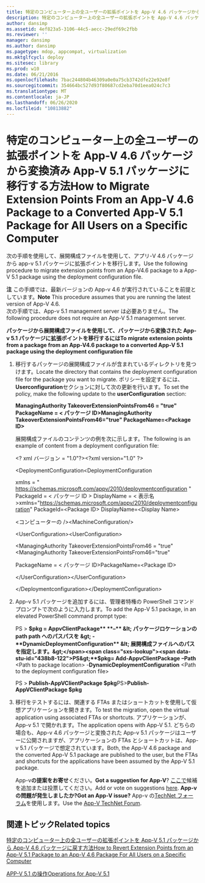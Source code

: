 ```yaml
---
title: 特定のコンピューター上の全ユーザーの拡張ポイントを App-V 4.6 パッケージから変換済み App-V 5.1 パッケージに移行する方法
description: 特定のコンピューター上の全ユーザーの拡張ポイントを App-V 4.6 パッケージから変換済み App-V 5.1 パッケージに移行する方法
author: dansimp
ms.assetid: 4ef823a5-3106-44c5-aecc-29edf69c2fbb
ms.reviewer: ''
manager: dansimp
ms.author: dansimp
ms.pagetype: mdop, appcompat, virtualization
ms.mktglfcycl: deploy
ms.sitesec: library
ms.prod: w10
ms.date: 06/21/2016
ms.openlocfilehash: 7bac244804b46309a0e0a75cb3742dfe22e92e8f
ms.sourcegitcommit: 354664bc527d93f80687cd2eba70d1eea024c7c3
ms.translationtype: MT
ms.contentlocale: ja-JP
ms.lasthandoff: 06/26/2020
ms.locfileid: "10813882"
---
```

# <span data-ttu-id="438b8-103">特定のコンピューター上の全ユーザーの拡張ポイントを App-V 4.6 パッケージから変換済み App-V 5.1 パッケージに移行する方法</span><span class="sxs-lookup"><span data-stu-id="438b8-103">How to Migrate Extension Points From an App-V 4.6 Package to a Converted App-V 5.1 Package for All Users on a Specific Computer</span></span>


<span data-ttu-id="438b8-104">次の手順を使用して、展開構成ファイルを使用して、アプリ-V 4.6 パッケージから app-v 5.1 パッケージに拡張ポイントを移行します。</span><span class="sxs-lookup"><span data-stu-id="438b8-104">Use the following procedure to migrate extension points from an App-V4.6 package to a App-V 5.1 package using the deployment configuration file.</span></span>

<span data-ttu-id="438b8-105">**注** この手順では、最新バージョンの App-v 4.6 が実行されていることを前提としています。</span><span class="sxs-lookup"><span data-stu-id="438b8-105">**Note** This procedure assumes that you are running the latest version of App-V 4.6.</span></span>  
<span data-ttu-id="438b8-106">次の手順では、App-v 5.1 management server は必要ありません。</span><span class="sxs-lookup"><span data-stu-id="438b8-106">The following procedure does not require an App-V 5.1 management server.</span></span>

 

**<span data-ttu-id="438b8-107">パッケージから展開構成ファイルを使用して、パッケージから変換された App-v 5.1 パッケージに拡張ポイントを移行するには</span><span class="sxs-lookup"><span data-stu-id="438b8-107">To migrate extension points from a package from an App-V4.6 package to a converted App-V 5.1 package using the deployment configuration file</span></span>**

1. <span data-ttu-id="438b8-108">移行するパッケージの展開構成ファイルが含まれているディレクトリを見つけます。</span><span class="sxs-lookup"><span data-stu-id="438b8-108">Locate the directory that contains the deployment configuration file for the package you want to migrate.</span></span> <span data-ttu-id="438b8-109">ポリシーを設定するには、 **Userconfiguration**セクションに対して次の更新を行います。</span><span class="sxs-lookup"><span data-stu-id="438b8-109">To set the policy, make the following update to the **userConfiguration** section:</span></span>

   **<span data-ttu-id="438b8-110">ManagingAuthority TakeoverExtensionPointsFrom46 = "true" PackageName = &lt; パッケージ ID&gt;</span><span class="sxs-lookup"><span data-stu-id="438b8-110">ManagingAuthority TakeoverExtensionPointsFrom46="true" PackageName=&lt;Package ID&gt;</span></span>**

   <span data-ttu-id="438b8-111">展開構成ファイルのコンテンツの例を次に示します。</span><span class="sxs-lookup"><span data-stu-id="438b8-111">The following is an example of content from a deployment configuration file:</span></span>

   <span data-ttu-id="438b8-112">&lt;? xml バージョン = "1.0"?&gt;</span><span class="sxs-lookup"><span data-stu-id="438b8-112">&lt;?xml version="1.0" ?&gt;</span></span>

   <span data-ttu-id="438b8-113">&lt;DeploymentConfiguration</span><span class="sxs-lookup"><span data-stu-id="438b8-113">&lt;DeploymentConfiguration</span></span>

   <span data-ttu-id="438b8-114">xmlns = " <https://schemas.microsoft.com/appv/2010/deploymentconfiguration> " PackageId = &lt; パッケージ ID &gt; DisplayName = &lt; 表示名&gt;</span><span class="sxs-lookup"><span data-stu-id="438b8-114">xmlns="<https://schemas.microsoft.com/appv/2010/deploymentconfiguration>" PackageId=&lt;Package ID&gt; DisplayName=&lt;Display Name&gt;</span></span>

   <span data-ttu-id="438b8-115">&lt;コンピューターの \/&gt;</span><span class="sxs-lookup"><span data-stu-id="438b8-115">&lt;MachineConfiguration/&gt;</span></span>

   <span data-ttu-id="438b8-116">&lt;UserConfiguration&gt;</span><span class="sxs-lookup"><span data-stu-id="438b8-116">&lt;UserConfiguration&gt;</span></span>

   <span data-ttu-id="438b8-117">&lt;ManagingAuthority TakeoverExtensionPointsFrom46 = "true"</span><span class="sxs-lookup"><span data-stu-id="438b8-117">&lt;ManagingAuthority TakeoverExtensionPointsFrom46="true"</span></span>

   <span data-ttu-id="438b8-118">PackageName = &lt; パッケージ ID&gt;</span><span class="sxs-lookup"><span data-stu-id="438b8-118">PackageName=&lt;Package ID&gt;</span></span>

   <span data-ttu-id="438b8-119">&lt;/UserConfiguration&gt;</span><span class="sxs-lookup"><span data-stu-id="438b8-119">&lt;/UserConfiguration&gt;</span></span>

   <span data-ttu-id="438b8-120">&lt;/Deploymentconfiguration&gt;</span><span class="sxs-lookup"><span data-stu-id="438b8-120">&lt;/DeploymentConfiguration&gt;</span></span>

2. <span data-ttu-id="438b8-121">App-v 5.1 パッケージを追加するには、管理者特権の PowerShell コマンドプロンプトで次のように入力します。</span><span class="sxs-lookup"><span data-stu-id="438b8-121">To add the App-V 5.1 package, in an elevated PowerShell command prompt type:</span></span>

   <span data-ttu-id="438b8-122">PS &gt; **$pkg = AppvClientPackage** **–** &lt; パッケージロケーションの path path へのパスパスを &gt;  - **DynamicDeploymentConfiguration** &lt; 展開構成ファイルへのパスを指定します。&gt;</span><span class="sxs-lookup"><span data-stu-id="438b8-122">PS&gt;**$pkg= Add-AppvClientPackage** **–Path** &lt;Path to package location&gt; -**DynamicDeploymentConfiguration** &lt;Path to the deployment configuration file&gt;</span></span>

   <span data-ttu-id="438b8-123">PS &gt; **Publish-AppVClientPackage $pkg**</span><span class="sxs-lookup"><span data-stu-id="438b8-123">PS&gt;**Publish-AppVClientPackage $pkg**</span></span>

3. <span data-ttu-id="438b8-124">移行をテストするには、関連する FTAs またはショートカットを使用して仮想アプリケーションを開きます。</span><span class="sxs-lookup"><span data-stu-id="438b8-124">To test the migration, open the virtual application using associated FTAs or shortcuts.</span></span> <span data-ttu-id="438b8-125">アプリケーションが、App-v 5.1 で開かれます。</span><span class="sxs-lookup"><span data-stu-id="438b8-125">The application opens with App-V 5.1.</span></span> <span data-ttu-id="438b8-126">どちらの場合も、App-v 4.6 パッケージと変換された App-v 5.1 パッケージはユーザーに公開されますが、アプリケーションの FTAs とショートカットは、App-v 5.1 パッケージで想定されています。</span><span class="sxs-lookup"><span data-stu-id="438b8-126">Both, the App-V 4.6 package and the converted App-V 5.1 package are published to the user, but the FTAs and shortcuts for the applications have been assumed by the App-V 5.1 package.</span></span>

   <span data-ttu-id="438b8-127">App-v**の提案をお寄せ**ください。</span><span class="sxs-lookup"><span data-stu-id="438b8-127">**Got a suggestion for App-V**?</span></span> <span data-ttu-id="438b8-128">[ここで](http://appv.uservoice.com/forums/280448-microsoft-application-virtualization)候補を追加または投票してください。</span><span class="sxs-lookup"><span data-stu-id="438b8-128">Add or vote on suggestions [here](http://appv.uservoice.com/forums/280448-microsoft-application-virtualization).</span></span> **<span data-ttu-id="438b8-129">App-v の問題が発生しましたか?</span><span class="sxs-lookup"><span data-stu-id="438b8-129">Got an App-V issue?</span></span>** <span data-ttu-id="438b8-130">App-v の[TechNet フォーラム](https://social.technet.microsoft.com/Forums/home?forum=mdopappv)を使用します。</span><span class="sxs-lookup"><span data-stu-id="438b8-130">Use the [App-V TechNet Forum](https://social.technet.microsoft.com/Forums/home?forum=mdopappv).</span></span>

## <span data-ttu-id="438b8-131">関連トピック</span><span class="sxs-lookup"><span data-stu-id="438b8-131">Related topics</span></span>


[<span data-ttu-id="438b8-132">特定のコンピューター上の全ユーザーの拡張ポイントを App-V 5.1 パッケージから App-V 4.6 パッケージに戻す方法</span><span class="sxs-lookup"><span data-stu-id="438b8-132">How to Revert Extension Points from an App-V 5.1 Package to an App-V 4.6 Package For All Users on a Specific Computer</span></span>](how-to-revert-extension-points-from-an-app-v-51-package-to-an-app-v-46-package-for-all-users-on-a-specific-computer.md)

[<span data-ttu-id="438b8-133">APP-V 5.1 の操作</span><span class="sxs-lookup"><span data-stu-id="438b8-133">Operations for App-V 5.1</span></span>](operations-for-app-v-51.md)

 

 





